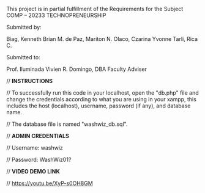 This project is in partial fulfillment of the Requirements for the Subject 
COMP – 20233 TECHNOPRENEURSHIP 
 

Submitted by: 

Biag, Kenneth Brian M. 
de Paz, Mariton N. 
Olaco, Czarina Yvonne 
Tarli, Rica C. 


Submitted to: 

Prof. Iluminada Vivien R. Domingo, DBA 
Faculty Adviser 

// **INSTRUCTIONS**

// To successfully run this code in your localhost, open the "db.php" file and change the 
  credentials according to what you are using in your xampp, this includes the host (localhost), 
  username, password (if any), and database name.

// The database file is named "washwiz_db.sql".


// **ADMIN CREDENTIALS**

// Username: washwiz

// Password: WashWiz01?


// **VIDEO DEMO LINK**

// https://youtu.be/XyP-s0OH8GM
